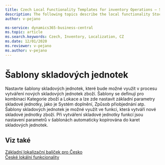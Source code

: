 ```yaml
---
title: Czech Local Functionality Templates for inventory Operations – Stockkeeping Unit Templates
description: The following topics describe the local functionality Stockkeeping Unit Templates in the Czech version of Business Central.
author: v-pejano

ms-service: dynamics365-business-central
ms.topic: article
ms.search.keywords: Czech, Inventory, Localization, CZ
ms.date: 12/01/2020
ms.reviewer: v-pejano
ms.author: v-pejano
---
```


# Šablony skladových jednotek

Nastavte šablony skladových jednotek, které bude možné využít v procesu vytváření nových skladových jednotek zboží.
Šablony se definují pro kombinaci Kategorie zboží a Lokace a lze zde nastavit základní parametry skladové jednotky, jako je Systém doplnění, Způsob přiobjednání atp.
Šablony skladových jednotek je možné využít ve funkci, která vytváří nové skladové jednotky zboží. Při vytváření skladové jednotky funkcí jsou nastavení parametrů v šablonách automaticky kopírována do karet skladových jednotek.

## Viz také

[Základní lokalizační balíček pro Česko](ui-extensions-core-localization-pack-cz.md)  
[České lokální funkcionality](czech-local-functionality.md)  
